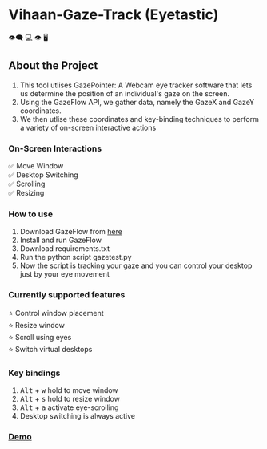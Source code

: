 # Vihaan-Gaze-Track (Eyetastic)
:eye_speech_bubble: :computer: :eye: :desktop_computer:

## About the Project
1. This tool utlises GazePointer: A Webcam eye tracker software that lets us determine the position of an individual's gaze on the screen. 
2. Using the GazeFlow API, we gather data, namely the GazeX and GazeY coordinates.
3. We then utlise these coordinates and key-binding techniques to perform a variety of on-screen interactive actions 

### On-Screen Interactions<br/>
 ✅ Move Window<br/>
 ✅ Desktop Switching<br/>
 ✅ Scrolling<br/>
 ✅ Resizing<br/>


### How to use
1. Download GazeFlow from [here](https://drive.google.com/file/d/1yuGFHnPVP8hCV2-qC6-u1R9OtL0Bzhre/view?usp=sharing)
2. Install and run GazeFlow
3. Download requirements.txt
4. Run the python script gazetest.py
5. Now the script is tracking your gaze and you can control your desktop just by your eye movement


### Currently supported features<br/>
 ⭐️ Control window placement<br/>
 ⭐️ Resize window<br/>
 ⭐️ Scroll using eyes<br/>
 ⭐️ Switch virtual desktops<br/>

### Key bindings
1. <kbd>Alt</kbd> + <kbd>w</kbd> hold to move window
2. <kbd>Alt</kbd> + <kbd>s</kbd> hold to resize window
3. <kbd>Alt</kbd> + <kbd>a</kbd> activate eye-scrolling
4. Desktop switching is always active<br/>

### [Demo](https://www.youtube.com/watch?v=wi_Zo3Xchi8)
